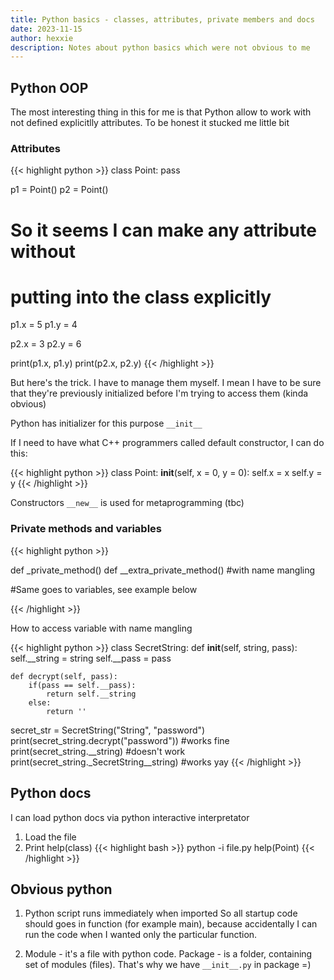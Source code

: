 ```yaml
---
title: Python basics - classes, attributes, private members and docs
date: 2023-11-15
author: hexxie
description: Notes about python basics which were not obvious to me
---
```


## Python OOP

The most interesting thing in this for me is that Python allow to work with not defined explicitlly attributes. To be honest it stucked me little bit

### Attributes

{{< highlight python >}}
class Point:
	pass

p1 = Point()
p2 = Point()

# So it seems I can make any attribute without
# putting into the class explicitly

p1.x = 5
p1.y = 4

p2.x = 3
p2.y = 6

print(p1.x, p1.y)
print(p2.x, p2.y)
{{< /highlight >}}

But here's the trick. I have to manage them myself. I mean I have to be sure that they're previously initialized before I'm trying to access them (kinda obvious)

Python has initializer for this purpose `__init__`

If I need to have what C++ programmers called default constructor, I can do this: 

{{< highlight python >}}
class Point:
	__init__(self, x = 0, y = 0):
		self.x = x
		self.y = y
{{< /highlight >}}


Constructors `__new__` is used for metaprogramming (tbc)

### Private methods and variables

{{< highlight python >}}

def _private_method()
def __extra_private_method() #with name mangling

#Same goes to variables, see example below

{{< /highlight >}}

How to access variable with name mangling

{{< highlight python >}}
class SecretString:
	def __init__(self, string, pass):
		self.__string = string
		self.__pass = pass
		
	def decrypt(self, pass):
		if(pass == self.__pass):
			return self.__string
		else:
			return ''

secret_str = SecretString("String", "password")
print(secret_string.decrypt("password")) #works fine
print(secret_string.__string) #doesn't work
print(secret_string._SecretString__string) #works yay
{{< /highlight >}}

## Python docs

I can load python docs via python interactive interpretator

1. Load the file 
2. Print help(class)
{{< highlight bash >}}
python -i file.py
help(Point) <enter>
{{< /highlight >}}


## Obvious python

1) Python script runs immediately when imported
So all startup code should goes in function (for example main), because accidentally I can run the code when I wanted only the particular function. 


2) Module - it's a file with python code. Package - is a folder, containing set of modules (files). That's why we have `__init__.py` in package =)